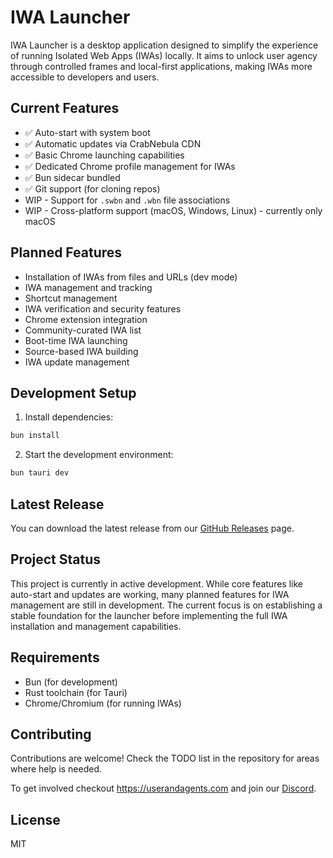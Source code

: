 # IWA Launcher

IWA Launcher is a desktop application designed to simplify the experience of running Isolated Web Apps (IWAs) locally. It aims to unlock user agency through controlled frames and local-first applications, making IWAs more accessible to developers and users.

## Current Features

- ✅ Auto-start with system boot
- ✅ Automatic updates via CrabNebula CDN
- ✅ Basic Chrome launching capabilities
- ✅ Dedicated Chrome profile management for IWAs
- ✅ Bun sidecar bundled 
- ✅ Git support (for cloning repos)
- WIP - Support for `.swbn` and `.wbn` file associations
- WIP - Cross-platform support (macOS, Windows, Linux) - currently only macOS

## Planned Features

- Installation of IWAs from files and URLs (dev mode)
- IWA management and tracking
- Shortcut management
- IWA verification and security features
- Chrome extension integration
- Community-curated IWA list
- Boot-time IWA launching
- Source-based IWA building
- IWA update management

## Development Setup

1. Install dependencies:
```bash
bun install
```

2. Start the development environment:
```bash
bun tauri dev
```

## Latest Release

You can download the latest release from our [GitHub Releases](https://github.com/Xe/iwa-launcher/releases/latest) page.

## Project Status

This project is currently in active development. While core features like auto-start and updates are working, many planned features for IWA management are still in development. The current focus is on establishing a stable foundation for the launcher before implementing the full IWA installation and management capabilities.

## Requirements

- Bun (for development)
- Rust toolchain (for Tauri)
- Chrome/Chromium (for running IWAs)

## Contributing

Contributions are welcome! Check the TODO list in the repository for areas where help is needed.

To get involved checkout https://userandagents.com and join our [Discord](https://discord.gg/mtEwuEZQ5x).

## License

MIT

